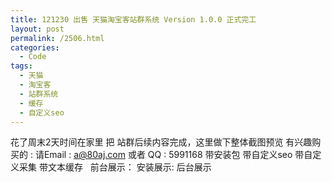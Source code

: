 ```yaml
---
title: 121230 出售 天猫淘宝客站群系统 Version 1.0.0 正式完工
layout: post
permalink: /2506.html
categories:
  - Code
tags:
  - 天猫
  - 淘宝客
  - 站群系统
  - 缓存
  - 自定义seo
---
```

花了周末2天时间在家里 把 站群后续内容完成，这里做下整体截图预览 有兴趣购买的 : 请Email : a@80aj.com 或者 QQ : 5991168 带安装包 带自定义seo 带自定义采集 带文本缓存 &nbsp; 前台展示： 安装展示: 后台展示 &nbsp;